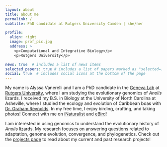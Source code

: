 ```yaml
---
layout: about
title: about me
permalink: /
subtitle: PhD candidate at Rutgers University Camden | she/her

profile:
  align: right
  image: prof_pic.jpg
  address: >
    <p>Computational and Integrative Biology</p>
    <p>Rutgers University</p>

news: true  # includes a list of news items
selected_papers: true # includes a list of papers marked as "selected={true}"
social: true  # includes social icons at the bottom of the page
---
```


My name is Alyssa Vanerelli and I am a PhD candidate in the [Geneva Lab](https://genevalab.io/) at [Rutgers University](https://ccib.camden.rutgers.edu/), where I am studying the evolutionary 
genomics of _Anolis_ lizards. I received my B.S. in Biology at the University of North Carolina at Asheville, where I studied the ecology and evolution of Caribbean boas with 
[Dr. Graham Reynolds](https://reynoldslab.wp.unca.edu/). In my free time, I enjoy birding, crafting, and taking photos! Connect with me on 
[iNaturalist](https://www.inaturalist.org/people/avanerelli) and [eBird](https://ebird.org/profile/MTg2MzcyOA)!

I am interested in using genomics to understand the evolutionary history of _Anolis_ lizards. My research focuses on answering questions related to adaptation, genome 
evolution, convergence, and phylogenetics. Check out the [projects page](https://alyssavanerelli.github.io/projects/) to read about my current and past research projects! 
